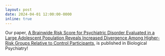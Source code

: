 ```yaml
---
layout: post
date: 2024-04-01 12:00:00-0000
inline: true
---
```


Our paper, [A Brainwide Risk Score for Psychiatric Disorder Evaluated in a Large Adolescent Population Reveals Increased Divergence Among Higher-Risk Groups Relative to Control Participants](https://www.sciencedirect.com/science/article/pii/S0006322323015925), is published in Biological Psychiatry!